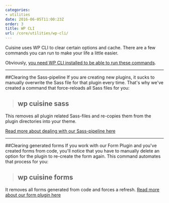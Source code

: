 ```yaml
---
categories:
- utilities
date: 2016-06-05T11:00:23Z
order: 3
title: WP CLI
url: /core/utilities/wp-cli/
---
```


Cuisine uses WP CLI to clear certain options and cache. There are a few commands you can run to make your life a little easier.

Obviously, [you need WP CLI installed to be able to run these commands](http://wp-cli.org/).

---

##Clearing the Sass-pipeline
If you are creating new plugins, it sucks to manually overwrite the Sass file for that plugin every time. That's why we've created a command that force-reloads all Sass files for you:

> ## **wp cuisine sass**

This removes all plugin related Sass-files and re-copies them from the plugin directories into your theme. 

[Read more about dealing with our Sass-pipeline here](assets/sass-files)


---

##Clearing generated forms
If you work with our Form Plugin and you've created forms from code, you'll notice that you have to manually delete an option for the plugin to re-create the form again. This command automates that process for you:


> ## **wp cuisine forms**

It removes all forms generated from code and forces a refresh.
[Read more about our form plugin here](#)



